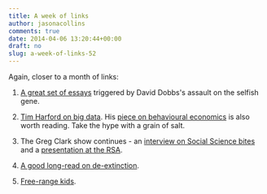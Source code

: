 ```yaml
---
title: A week of links
author: jasonacollins
comments: true
date: 2014-04-06 13:20:44+00:00
draft: no
slug: a-week-of-links-52
---
```


Again, closer to a month of links:

	
  1. [A great set of essays](http://aeon.co/magazine/nature-and-cosmos/an-expert-roundtable-on-the-selfish-gene-and-evolution/) triggered by David Dobbs's assault on the selfish gene.

	
  2. [Tim Harford on big data](http://www.ft.com/intl/cms/s/2/21a6e7d8-b479-11e3-a09a-00144feabdc0.html#axzz2xasw4x6P). His [piece on behavioural economics](http://www.ft.com/intl/cms/s/2/9d7d31a4-aea8-11e3-aaa6-00144feab7de.html?utm_source=dlvr.it&utm_medium=twitter#axzz2wg5WC8k4) is also worth reading. Take the hype with a grain of salt.

	
  3. The Greg Clark show continues - an [interview on Social Science bites](http://www.socialsciencespace.com/2014/04/gregory-clark-on-names/) and a [presentation at the RSA](http://www.thersa.org/large-text/events/audio-and-past-events/2014/the-truth-about-social-mobility).

	
  4. [A good long-read on de-extinction](http://www.nytimes.com/2014/03/02/magazine/the-mammoth-cometh.html?_r=3).

	
  5. [Free-range kids](http://www.theatlantic.com/features/archive/2014/03/hey-parents-leave-those-kids-alone/358631/).


